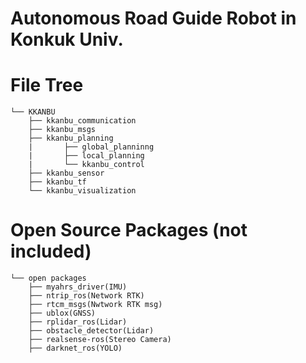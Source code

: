 # Autonomous Road Guide Robot in Konkuk Univ.

# File Tree
	└── KKANBU
		├── kkanbu_communication
		├── kkanbu_msgs
		├── kkanbu_planning
		|		├── global_planninng
		|		├── local_planning
		|		└── kkanbu_control
		├── kkanbu_sensor
		├── kkanbu_tf
		└── kkanbu_visualization


# Open Source Packages (not included) 
	└── open packages
		├── myahrs_driver(IMU)
		├── ntrip_ros(Network RTK)
		├── rtcm_msgs(Nwtwork RTK msg)
		├── ublox(GNSS)
		├── rplidar_ros(Lidar)
		├── obstacle_detector(Lidar)
		├── realsense-ros(Stereo Camera)
		├── darknet_ros(YOLO)
